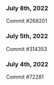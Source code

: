 ### July 8th, 2022

Commit #268201

### July 5th, 2022

Commit #314353


### July 4th, 2022

Commit #72281
